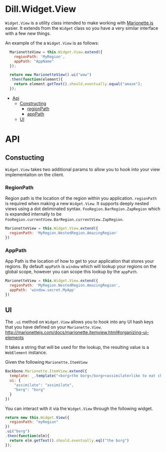 Dill.Widget.View
===========

`Widget.View` is a utility class intended to make working with [Marionette.js](https://github.com/marionettejs/backbone.marionette) easier. It extends from the `Widget` class so you have a very similar interface with a few new things.

An example of the a `Widget.View` is as follows:

```js
  MarionetteView = this.Widget.View.extend({
    regionPath: 'MyRegion',
    appPath: "AppName"
  });

  return new MarionetteView().ui("wow")
  .then(function(element){
    return element.getText().should.eventually.equal("amaze");
  });
```

* [Api](#api)
  * [Constructing](#constructing)
    * [regionPath](#regionpath)
    * [appPath](#apppath)
  * [UI](#ui)


# API

## Constucting

`Widget.View` takes two additional params to allow you to hook into your view implementaiton on the client.

### RegionPath

Region path is the location of the region within you application.
`regionPath` is required when making a new `Widget.View`. It supports deeply nested views using a dot deliminated syntax. `FooRegion.BarRegion.ZapRegion` which is expanded internally to be `FooRegion.currentView.BarRegion.currentView.ZapRegion`.

```js
MarionetteView = this.Widget.View.extend({
  regionPath: 'MyRegion.NestedRegion.AmazingRegion'
})
```

### AppPath

App Path is the location of how to get to your application that stores your regions. By default `appPath` is `window` which will lookup your regions on the global scope, however you can scope this lookup by the `appPath`.

```js
MarionetteView = this.Widget.View.extend({
  regionPath: 'MyRegion.NestedRegion.AmazingRegion',
  appPath: 'window.secret.MyApp'
})
```

## UI

The `.ui` method on `Widget.View` allows you to hook into any UI hash keys that you have defined on your `Marionette.View`. http://marionettejs.com/docs/marionette.itemview.html#organizing-ui-elements

It takes a string that will be used for the lookup, the resulting value is a `WebElement` instance.

Given the following `Marionette.ItemView`

```js
Backbone.Marionette.ItemView.extend({
  template: _.template("<borg>the borg</borg><assimilate>like to eat cheerios</assimilate>"),
  ui: {
    "assimilate": "assimilate",
    "borg": "borg"
  }
})
```

You can interact with it via the `Widget.View` through the following widget.

```js
return new this.Widget.View({
  regionPath: "myRegion"
})
.ui("borg")
.then(function(elm){
  return elm.getText().should.eventually.eql("the borg")
});
```
